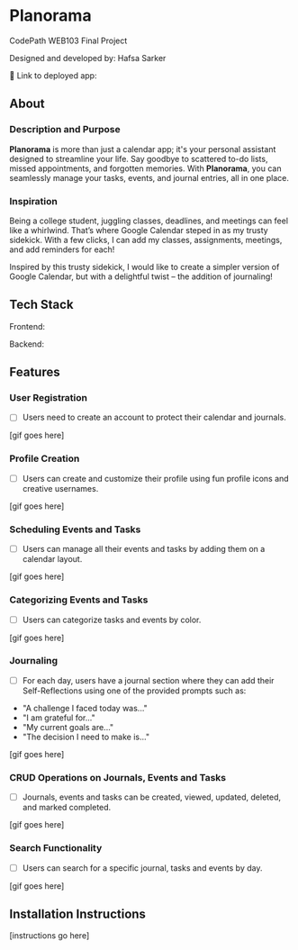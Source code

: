 # Planorama

CodePath WEB103 Final Project

Designed and developed by: Hafsa Sarker

🔗 Link to deployed app:

## About

### Description and Purpose

**Planorama** is more than just a calendar app; it's your personal assistant designed to streamline your life. Say goodbye to scattered to-do lists, missed appointments, and forgotten memories. With **Planorama**, you can seamlessly manage your tasks, events, and journal entries, all in one place.

### Inspiration

Being a college student, juggling classes, deadlines, and meetings can feel like a whirlwind. That’s where Google Calendar steped in as my trusty sidekick. With a few clicks, I can add my classes, assignments, meetings, and add reminders for each!

Inspired by this trusty sidekick, I would like to create a simpler version of Google Calendar, but with a delightful twist – the addition of journaling!

## Tech Stack

Frontend:

Backend:

## Features

### User Registration

- [ ] Users need to create an account to protect their calendar and journals.

[gif goes here]

### Profile Creation

- [ ] Users can create and customize their profile using fun profile icons and creative usernames.

[gif goes here]

### Scheduling Events and Tasks

- [ ] Users can manage all their events and tasks by adding them on a calendar layout.

[gif goes here]

### Categorizing Events and Tasks

- [ ] Users can categorize tasks and events by color.

[gif goes here]

### Journaling

- [ ] For each day, users have a journal section where they can add their Self-Reflections using one of the provided prompts such as:

- "A challenge I faced today was..."
- "I am grateful for..."
- "My current goals are..."
- "The decision I need to make is..."

[gif goes here]

### CRUD Operations on Journals, Events and Tasks

- [ ] Journals, events and tasks can be created, viewed, updated, deleted, and marked completed.

[gif goes here]

### Search Functionality

- [ ] Users can search for a specific journal, tasks and events by day.

[gif goes here]

<!-- ### [ADDITIONAL FEATURES GO HERE - ADD ALL FEATURES HERE IN THE FORMAT ABOVE; you will check these off and add gifs as you complete them] -->

## Installation Instructions

[instructions go here]
